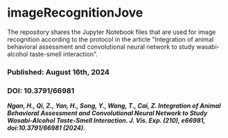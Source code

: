 # imageRecognitionJove
The repository shares the Jupyter Notebook files that are used for image recognition according to the protocol in the article "Integration of animal behavioral assessment and convolutional neural network to study wasabi-alcohol taste-smell interaction".
### Published: August 16th, 2024
### DOI: 10.3791/66981
***Ngan, H., Qi, Z., Yan, H., Song, Y., Wang, T., Cai, Z. Integration of Animal Behavioral Assessment and Convolutional Neural Network to Study Wasabi-Alcohol Taste-Smell Interaction. J. Vis. Exp. (210), e66981, doi:10.3791/66981 (2024).***